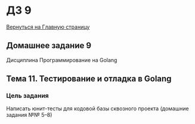 # ДЗ 9

[Вернуться на Главную страницу](../../README.MD)

## Домашнее задание 9

Дисциплина Программирование на Golang

## Тема 11. Тестирование и отладка в Golang

### Цель задания

Написать юнит-тесты для кодовой базы сквозного проекта (домашние задания №№ 5–8)
